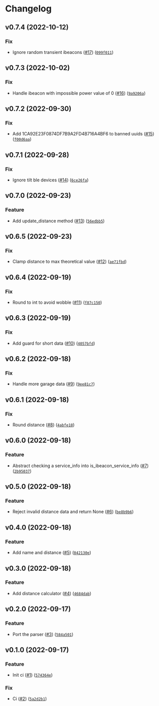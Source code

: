# Changelog

<!--next-version-placeholder-->

## v0.7.4 (2022-10-12)
### Fix
* Ignore random transient ibeacons ([#17](https://github.com/Bluetooth-Devices/ibeacon-ble/issues/17)) ([`099f011`](https://github.com/Bluetooth-Devices/ibeacon-ble/commit/099f01186e5dbfaf827cd999ddd609c4fc341bff))

## v0.7.3 (2022-10-02)
### Fix
* Handle ibeacon with impossible power value of 0 ([#16](https://github.com/Bluetooth-Devices/ibeacon-ble/issues/16)) ([`9a9206a`](https://github.com/Bluetooth-Devices/ibeacon-ble/commit/9a9206a5db1c843ae227ba7bdc08d2618dee6e86))

## v0.7.2 (2022-09-30)
### Fix
* Add 1CA92E23F0874DF7B9A2FD4B716A4BF6 to banned uuids ([#15](https://github.com/Bluetooth-Devices/ibeacon-ble/issues/15)) ([`f00d6aa`](https://github.com/Bluetooth-Devices/ibeacon-ble/commit/f00d6aa4a35767675598fad4acccd6248b778e24))

## v0.7.1 (2022-09-28)
### Fix
* Ignore tilt ble devices ([#14](https://github.com/Bluetooth-Devices/ibeacon-ble/issues/14)) ([`6ce26fa`](https://github.com/Bluetooth-Devices/ibeacon-ble/commit/6ce26faa04eafa187b34b0478b66180c99d12c71))

## v0.7.0 (2022-09-23)
### Feature
* Add update_distance method ([#13](https://github.com/Bluetooth-Devices/ibeacon-ble/issues/13)) ([`56edbb5`](https://github.com/Bluetooth-Devices/ibeacon-ble/commit/56edbb50569406fc5bf609acb0b8b01bf430ad58))

## v0.6.5 (2022-09-23)
### Fix
* Clamp distance to max theoretical value ([#12](https://github.com/Bluetooth-Devices/ibeacon-ble/issues/12)) ([`ae71fbd`](https://github.com/Bluetooth-Devices/ibeacon-ble/commit/ae71fbdebba18f0fbaf1dcdf6db135eb6e86edc2))

## v0.6.4 (2022-09-19)
### Fix
* Round to int to avoid wobble ([#11](https://github.com/Bluetooth-Devices/ibeacon-ble/issues/11)) ([`f87c150`](https://github.com/Bluetooth-Devices/ibeacon-ble/commit/f87c15078c5d03bb0ce9f336e59dd5f0ec1ff93d))

## v0.6.3 (2022-09-19)
### Fix
* Add guard for short data ([#10](https://github.com/Bluetooth-Devices/ibeacon-ble/issues/10)) ([`4057bfd`](https://github.com/Bluetooth-Devices/ibeacon-ble/commit/4057bfd4d7cf22b29256f0416e379b45b2cec953))

## v0.6.2 (2022-09-18)
### Fix
* Handle more garage data ([#9](https://github.com/Bluetooth-Devices/ibeacon-ble/issues/9)) ([`9ee81c7`](https://github.com/Bluetooth-Devices/ibeacon-ble/commit/9ee81c7ffed6dd0877116f95c6f5f9879a453910))

## v0.6.1 (2022-09-18)
### Fix
* Round distance ([#8](https://github.com/Bluetooth-Devices/ibeacon-ble/issues/8)) ([`4abfe18`](https://github.com/Bluetooth-Devices/ibeacon-ble/commit/4abfe18c7486db36dc061c0955b1e1b82e384fb7))

## v0.6.0 (2022-09-18)
### Feature
* Abstract checking a service_info into is_ibeacon_service_info ([#7](https://github.com/Bluetooth-Devices/ibeacon-ble/issues/7)) ([`2b95037`](https://github.com/Bluetooth-Devices/ibeacon-ble/commit/2b950373a790372ac1f49b297f9f3ff27f85a38b))

## v0.5.0 (2022-09-18)
### Feature
* Reject invalid distance data and return None ([#6](https://github.com/Bluetooth-Devices/ibeacon-ble/issues/6)) ([`be8b9b6`](https://github.com/Bluetooth-Devices/ibeacon-ble/commit/be8b9b67e07bbb3f5bc82103f196392f663388e3))

## v0.4.0 (2022-09-18)
### Feature
* Add name and distance ([#5](https://github.com/Bluetooth-Devices/ibeacon-ble/issues/5)) ([`042130e`](https://github.com/Bluetooth-Devices/ibeacon-ble/commit/042130e0d2bdc0cdc226901eb88fe89e7a4bdd73))

## v0.3.0 (2022-09-18)
### Feature
* Add distance calculator ([#4](https://github.com/Bluetooth-Devices/ibeacon-ble/issues/4)) ([`4684dab`](https://github.com/Bluetooth-Devices/ibeacon-ble/commit/4684dabf2bf83ddee83227ea9b299a85aadb74ac))

## v0.2.0 (2022-09-17)
### Feature
* Port the parser ([#3](https://github.com/Bluetooth-Devices/ibeacon-ble/issues/3)) ([`584a501`](https://github.com/Bluetooth-Devices/ibeacon-ble/commit/584a501a733a085a658b7689b4987b7e9e796646))

## v0.1.0 (2022-09-17)
### Feature
* Init ci ([#1](https://github.com/Bluetooth-Devices/ibeacon-ble/issues/1)) ([`574364e`](https://github.com/Bluetooth-Devices/ibeacon-ble/commit/574364eb471d4fb86a82ef58c278690851996c9a))

### Fix
* Ci ([#2](https://github.com/Bluetooth-Devices/ibeacon-ble/issues/2)) ([`5a2d2b1`](https://github.com/Bluetooth-Devices/ibeacon-ble/commit/5a2d2b1110aa189098ad42fa04f03a150d598c67))

